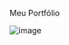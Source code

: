Meu Portfólio

![image](https://user-images.githubusercontent.com/38231334/164952750-e4d9c8ad-eb50-48bc-ba6f-ffd188c4ce89.png)
